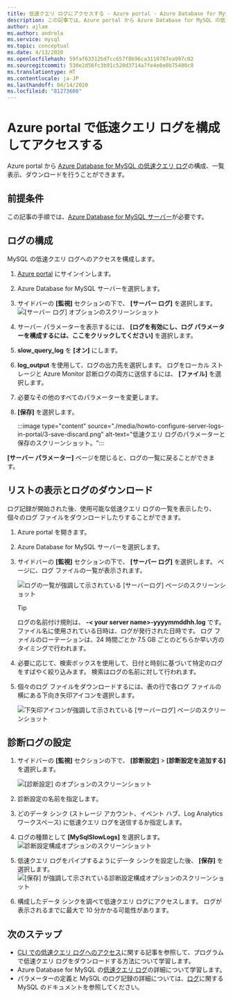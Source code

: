 ```yaml
---
title: 低速クエリ ログにアクセスする - Azure portal - Azure Database for MySQL
description: この記事では、Azure portal から Azure Database for MySQL の低速クエリ ログを構成し、それにアクセスする方法について説明します。
author: ajlam
ms.author: andrela
ms.service: mysql
ms.topic: conceptual
ms.date: 4/13/2020
ms.openlocfilehash: 59faf63312bd7cc657f8b96ca3110707ea997c02
ms.sourcegitcommit: 530e2d56fc3b91c520d3714a7fe4e8e0b75480c8
ms.translationtype: HT
ms.contentlocale: ja-JP
ms.lasthandoff: 04/14/2020
ms.locfileid: "81273608"
---
```

# <a name="configure-and-access-slow-query-logs-from-the-azure-portal"></a>Azure portal で低速クエリ ログを構成してアクセスする

Azure portal から [Azure Database for MySQL の低速クエリ ログ](concepts-server-logs.md)の構成、一覧表示、ダウンロードを行うことができます。

## <a name="prerequisites"></a>前提条件
この記事の手順では、[Azure Database for MySQL サーバー](quickstart-create-mysql-server-database-using-azure-portal.md)が必要です。

## <a name="configure-logging"></a>ログの構成
MySQL の低速クエリ ログへのアクセスを構成します。 

1. [Azure portal](https://portal.azure.com/) にサインインします。

2. Azure Database for MySQL サーバーを選択します。

3. サイドバーの **[監視]** セクションの下で、 **[サーバー ログ]** を選択します。 
   ![[サーバー ログ] オプションのスクリーンショット](./media/howto-configure-server-logs-in-portal/1-select-server-logs-configure.png)

4. サーバー パラメーターを表示するには、 **[ログを有効にし、ログ パラメーターを構成するには、ここをクリックしてください]** を選択します。

5. **slow_query_log** を **[オン]** にします。

6. **log_output** を使用して、ログの出力先を選択します。 ログをローカル ストレージと Azure Monitor 診断ログの両方に送信するには、 **[ファイル]** を選択します。 

7. 必要なその他のすべてのパラメーターを変更します。 

8. **[保存]** を選択します。 

   :::image type="content" source="./media/howto-configure-server-logs-in-portal/3-save-discard.png" alt-text="低速クエリ ログのパラメーターと保存のスクリーンショット。":::

**[サーバー パラメーター]** ページを閉じると、ログの一覧に戻ることができます。

## <a name="view-list-and-download-logs"></a>リストの表示とログのダウンロード
ログ記録が開始された後、使用可能な低速クエリ ログの一覧を表示したり、個々のログ ファイルをダウンロードしたりすることができます。

1. Azure portal を開きます。

2. Azure Database for MySQL サーバーを選択します。

3. サイドバーの **[監視]** セクションの下で、 **[サーバー ログ]** を選択します。 ページに、ログ ファイルの一覧が表示されます。

   ![ログの一覧が強調して示されている [サーバーログ] ページのスクリーンショット](./media/howto-configure-server-logs-in-portal/4-server-logs-list.png)

   > [!TIP]
   > ログの名前付け規則は、 **-< your server name>-yyyymmddhh.log** です。 ファイル名に使用されている日時は、ログが発行された日時です。 ログ ファイルのローテーションは、24 時間ごとか 7.5 GB ごとのどちらか早い方のタイミングで行われます。 

4. 必要に応じて、検索ボックスを使用して、日付と時刻に基づいて特定のログをすばやく絞り込みます。 検索はログの名前に対して行われます。

5. 個々のログ ファイルをダウンロードするには、表の行で各ログ ファイルの横にある下向き矢印アイコンを選択します。

   ![下矢印アイコンが強調して示されている [サーバーログ] ページのスクリーンショット](./media/howto-configure-server-logs-in-portal/5-download.png)

## <a name="set-up-diagnostic-logs"></a>診断ログの設定

1. サイドバーの **[監視]** セクションの下で、 **[診断設定]**  >  **[診断設定を追加する]** を選択します。

   ![[診断設定] のオプションのスクリーンショット](./media/howto-configure-server-logs-in-portal/add-diagnostic-setting.png)

1. 診断設定の名前を指定します。

1. どのデータ シンク (ストレージ アカウント、イベント ハブ、Log Analytics ワークスペース) に低速クエリ ログを送信するか指定します。

1. ログの種類として **[MySqlSlowLogs]** を選択します。
![診断設定構成オプションのスクリーンショット](./media/howto-configure-server-logs-in-portal/configure-diagnostic-setting.png)

1. 低速クエリ ログをパイプするようにデータ シンクを設定した後、 **[保存]** を選択します。
![[保存] が強調して示されている診断設定構成オプションのスクリーンショット](./media/howto-configure-server-logs-in-portal/save-diagnostic-setting.png)

1. 構成したデータ シンクを調べて低速クエリ ログにアクセスします。 ログが表示されるまでに最大で 10 分かかる可能性があります。

## <a name="next-steps"></a>次のステップ
- [CLI での低速クエリ ログへのアクセス](howto-configure-server-logs-in-cli.md)に関する記事を参照して、プログラムで低速クエリ ログをダウンロードする方法について学習します。
- Azure Database for MySQL の[低速クエリ ログ](concepts-server-logs.md)の詳細について学習します。
- パラメーターの定義と MySQL のログ記録の詳細については、[ログ](https://dev.mysql.com/doc/refman/5.7/en/slow-query-log.html)に関する MySQL のドキュメントを参照してください。